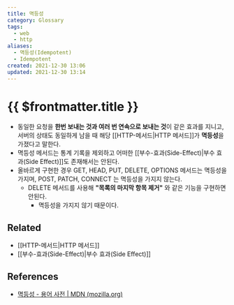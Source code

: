 ```yaml
---
title: 멱등성
category: Glossary
tags:
  - web
  - http
aliases:
  - 멱등성(Idempotent)
  - Idempotent
created: 2021-12-30 13:06
updated: 2021-12-30 13:14
---
```


# {{ $frontmatter.title }}

- 동일한 요청을 **한번 보내는 것과 여러 번 연속으로 보내는 것**이 같은 효과를 지니고, 서버의 상태도 동일하게 남을 때 해당 [[HTTP-메서드|HTTP 메서드]]가 **멱등성**을 가졌다고 말한다.
- 멱등성 메서드는 통계 기록을 제외하고 어떠한 [[부수-효과(Side-Effect)|부수 효과(Side Effect)]]도 존재해서는 안된다.
- 올바르게 구현한 경우 GET, HEAD, PUT, DELETE, OPTIONS 메서드는 멱등성을 가지며, POST, PATCH, CONNECT 는 멱등성을 가지지 않는다.
  - DELETE 메서드를 사용해 **"목록의 마지막 항목 제거"** 와 같은 기능을 구현하면 안된다.
    - 멱등성을 가지지 않기 때문이다.

## Related

- [[HTTP-메서드|HTTP 메서드]]
- [[부수-효과(Side-Effect)|부수 효과(Side Effect)]]

## References

- [멱등성 - 용어 사전 | MDN (mozilla.org)](https://developer.mozilla.org/ko/docs/Glossary/Idempotent)
